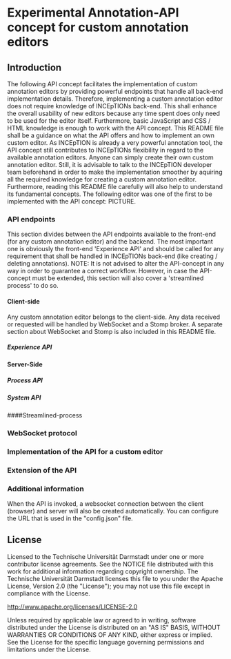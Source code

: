 # Experimental Annotation-API concept for custom annotation editors

## Introduction
The following API concept facilitates the implementation of custom annotation editors by providing 
powerful endpoints that handle all back-end implementation details. Therefore, implementing a custom
annotation editor does not require knowledge of INCEpTIONs back-end. This shall enhance the overall
usability of new editors because any time spent does only need to be used for the editor itself.
Furthermore, basic JavaScript and CSS / HTML knowledge is enough to work with the API concept.
This README file shall be a guidance on what the API offers and how to implement an own custom editor. 
As INCEpTION is already a very powerful annotation tool, the API concept still contributes to
INCEpTIONs flexibility in regard to the available annotation editors. Anyone can simply create their own
custom annotation editor. Still, it is advisable to talk to the INCEpTION developer team beforehand in order
to make the implementation smoother by aquiring all the required knowledge for creating a custom annotation
editor. Furthermore, reading this README file carefully will also help to understand its fundamental concepts.
The following editor was one of the first to be implemented with the API concept:
PICTURE.



### API endpoints
This section divides between the API endpoints available to the front-end (for any custom annotation editor) 
and the backend. The most important one is obviously the front-end 'Experience API' and should be called
for any requirement that shall be handled in INCEpTIONs back-end (like creating / deleting annotations).
NOTE:  It is not advised to alter the API-concept in any way in order to guarantee a correct workflow.
However, in case the API-concept must be extended, this section will also cover a 'streamlined process' 
to do so.
#### Client-side 
Any custom annotation editor belongs to the client-side. Any data received or requested
will be handled by WebSocket and a Stomp broker. A separate section about WebSocket and Stomp is also included
in this README file.
##### Experience API
#### Server-Side
##### Process API
##### System API
####Streamlined-process

### WebSocket protocol

### Implementation of the API for a custom editor

### Extension of the API




### Additional information
When the API is invoked, a websocket connection between the client (browser) and server will
also be created automatically. You can configure the URL that is used
in the "config.json" file. 
    
## License
 Licensed to the Technische Universität Darmstadt under one
 or more contributor license agreements.  See the NOTICE file
 distributed with this work for additional information
 regarding copyright ownership.  The Technische Universität Darmstadt
 licenses this file to you under the Apache License, Version 2.0 (the
 "License"); you may not use this file except in compliance
 with the License.
 
 http://www.apache.org/licenses/LICENSE-2.0
 
 Unless required by applicable law or agreed to in writing, software
 distributed under the License is distributed on an "AS IS" BASIS,
 WITHOUT WARRANTIES OR CONDITIONS OF ANY KIND, either express or implied.
 See the License for the specific language governing permissions and
 limitations under the License.
